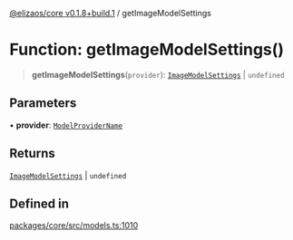 [@elizaos/core v0.1.8+build.1](../index.md) / getImageModelSettings

# Function: getImageModelSettings()

> **getImageModelSettings**(`provider`): [`ImageModelSettings`](../type-aliases/ImageModelSettings.md) \| `undefined`

## Parameters

• **provider**: [`ModelProviderName`](../enumerations/ModelProviderName.md)

## Returns

[`ImageModelSettings`](../type-aliases/ImageModelSettings.md) \| `undefined`

## Defined in

[packages/core/src/models.ts:1010](https://github.com/Vicolee/riddleculous-ai-agent/blob/main/packages/core/src/models.ts#L1010)
